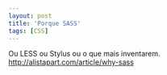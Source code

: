 ```yaml
---
layout: post
title: 'Porque SASS'
tags: [CSS]
---
```


Ou LESS ou Stylus ou o que mais inventarem.<br>
<http://alistapart.com/article/why-sass>
